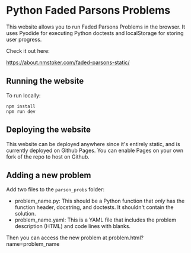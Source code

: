 # Python Faded Parsons Problems

This website allows you to run Faded Parsons Problems in the browser.
It uses Pyodide for executing Python doctests and localStorage for storing user progress.

Check it out here:

https://about.nmstoker.com/faded-parsons-static/

## Running the website

To run locally:

```
npm install
npm run dev
```

## Deploying the website

This website can be deployed anywhere since it's entirely static, and is currently deployed on Github Pages. You can enable Pages on your own fork of the repo to host on Github.

## Adding a new problem

Add two files to the `parson_probs` folder:

* problem_name.py: This should be a Python function that _only_ has the function header, docstring, and doctests. It shouldn't contain the solution.
* problem_name.yaml: This is a YAML file that includes the problem description (HTML) and code lines with blanks.

Then you can access the new problem at problem.html?name=problem_name

